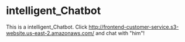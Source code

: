 # intelligent_Chatbot
This is a intelligent_Chatbot. Click http://frontend-customer-service.s3-website.us-east-2.amazonaws.com/ and chat with "him"!
